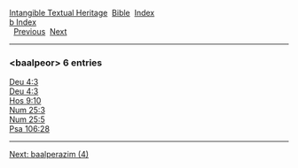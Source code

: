 [Intangible Textual Heritage](../../index)  [Bible](../index) 
[Index](index)   
[b Index](_b_)  
  [Previous](c00968)  [Next](c00970) 

------------------------------------------------------------------------

### &lt;baalpeor&gt; 6 entries

[Deu 4:3](../kjv/deu004.htm#003)  
[Deu 4:3](../kjv/deu004.htm#003)  
[Hos 9:10](../kjv/hos009.htm#010)  
[Num 25:3](../kjv/num025.htm#003)  
[Num 25:5](../kjv/num025.htm#005)  
[Psa 106:28](../kjv/psa106.htm#028)  

------------------------------------------------------------------------

[Next: baalperazim (4)](c00970)
